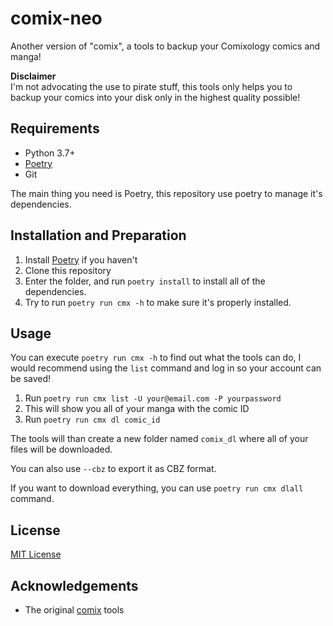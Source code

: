 # comix-neo

Another version of "comix", a tools to backup your Comixology comics and manga!

**Disclaimer**<br />
I'm not advocating the use to pirate stuff, this tools only helps you to backup your comics into your disk only in the highest quality possible!

## Requirements
- Python 3.7+
- [Poetry](https://python-poetry.org/docs/)
- Git

The main thing you need is Poetry, this repository use poetry to manage it's dependencies.

## Installation and Preparation
1. Install [Poetry](https://python-poetry.org/docs/) if you haven't
2. Clone this repository
3. Enter the folder, and run `poetry install` to install all of the dependencies.
4. Try to run `poetry run cmx -h` to make sure it's properly installed.

## Usage
You can execute `poetry run cmx -h` to find out what the tools can do, I would recommend using the `list` command and log in so your account can be saved!

1. Run `poetry run cmx list -U your@email.com -P yourpassword`
2. This will show you all of your manga with the comic ID
3. Run `poetry run cmx dl comic_id`

The tools will than create a new folder named `comix_dl` where all of your files will be downloaded.

You can also use `--cbz` to export it as CBZ format.

If you want to download everything, you can use `poetry run cmx dlall` command.

## License
[MIT License](https://github.com/noaione/comix-neo/blob/master/LICENSE)

## Acknowledgements
- The original [comix](https://github.com/athrowaway2021/comix) tools
